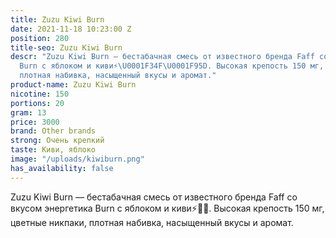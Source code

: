 ```yaml
---
title: Zuzu Kiwi Burn
date: 2021-11-18 10:23:00 Z
position: 280
title-seo: Zuzu Kiwi Burn
descr: "Zuzu Kiwi Burn — бестабачная смесь от известного бренда Faff со вкусом энергетика
  Burn с яблоком и киви⚡️\U0001F34F\U0001F95D. Высокая крепость 150 мг, цветные никпаки,
  плотная набивка, насыщенный вкусы и аромат."
product-name: Zuzu Kiwi Burn
nicotine: 150
portions: 20
gram: 13
price: 3000
brand: Other brands
strong: Очень крепкий
taste: Киви, яблоко
image: "/uploads/kiwiburn.png"
has_availability: false
---
```


Zuzu Kiwi Burn — бестабачная смесь от известного бренда Faff со вкусом энергетика Burn с яблоком и киви⚡️🍏🥝. Высокая крепость 150 мг, цветные никпаки, плотная набивка, насыщенный вкусы и аромат.